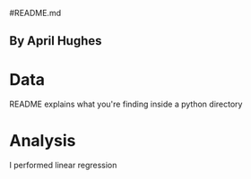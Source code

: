 #README.md
## By April Hughes

# Data
README explains what you're finding inside a python directory

# Analysis
I performed linear regression